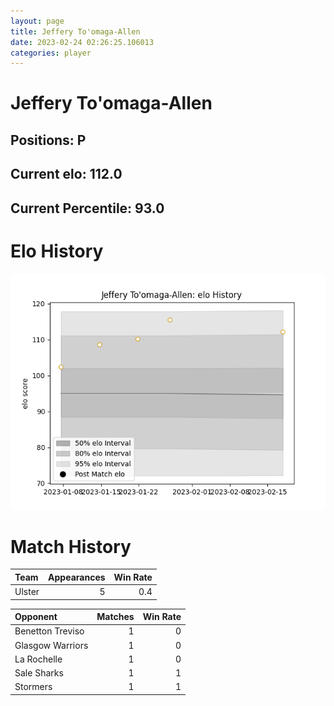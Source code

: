 ```yaml
---  
layout: page  
title: Jeffery To'omaga-Allen  
date: 2023-02-24 02:26:25.106013  
categories: player  
---
```

# Jeffery To'omaga-Allen

## Positions: P

## Current elo: 112.0

## Current Percentile: 93.0

# Elo History


![elo history](history_JefferyTo'omaga-Allen.png)
# Match History


| Team   |   Appearances |   Win Rate |
|:-------|--------------:|-----------:|
| Ulster |             5 |        0.4 |

| Opponent         |   Matches |   Win Rate |
|:-----------------|----------:|-----------:|
| Benetton Treviso |         1 |          0 |
| Glasgow Warriors |         1 |          0 |
| La Rochelle      |         1 |          0 |
| Sale Sharks      |         1 |          1 |
| Stormers         |         1 |          1 |